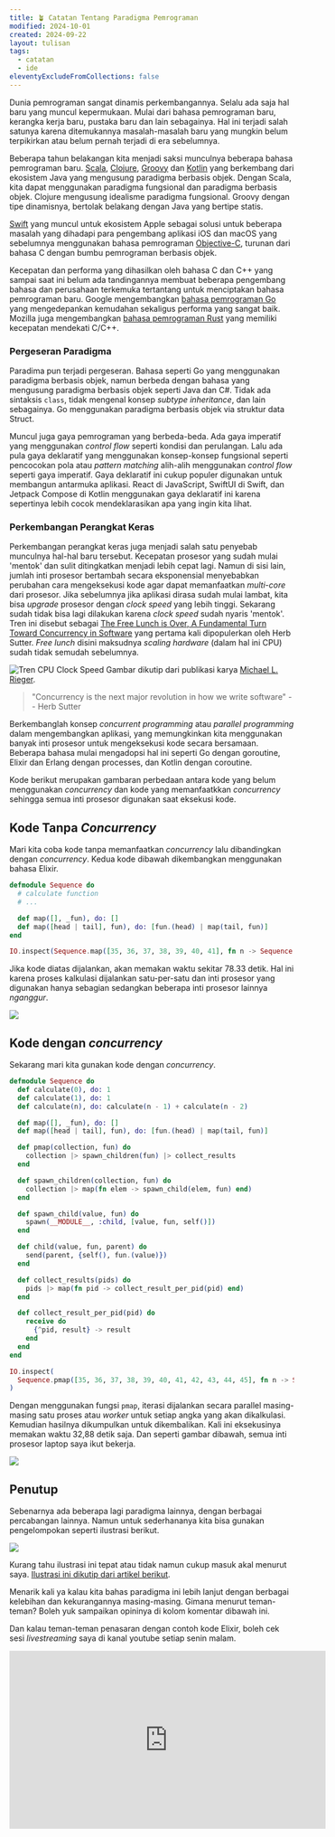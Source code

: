 ```yaml
---
title: 🪴 Catatan Tentang Paradigma Pemrograman
modified: 2024-10-01
created: 2024-09-22
layout: tulisan
tags:
  - catatan
  - ide
eleventyExcludeFromCollections: false
---
```


Dunia pemrograman sangat dinamis perkembangannya. Selalu ada saja hal baru yang muncul kepermukaan. Mulai dari bahasa pemrograman baru, kerangka kerja baru, pustaka baru dan lain sebagainya. Hal ini terjadi salah satunya karena ditemukannya masalah-masalah baru yang mungkin belum terpikirkan atau belum pernah terjadi di era sebelumnya.

Beberapa tahun belakangan kita menjadi saksi munculnya beberapa bahasa pemrograman baru. [Scala](https://www.scala-lang.org/), [Clojure](https://clojure.org/), [Groovy](https://groovy-lang.org/) dan [Kotlin](https://kotlinlang.org/) yang berkembang dari ekosistem Java yang mengusung paradigma berbasis objek. Dengan Scala, kita dapat menggunakan paradigma fungsional dan paradigma berbasis objek. Clojure mengusung idealisme paradigma fungsional. Groovy dengan tipe dinamisnya, bertolak belakang dengan Java yang bertipe statis.

[Swift](https://www.swift.org/) yang muncul untuk ekosistem Apple sebagai solusi untuk beberapa masalah yang dihadapi para pengembang aplikasi iOS dan macOS yang sebelumnya menggunakan bahasa pemrograman [Objective-C](https://developer.apple.com/library/archive/documentation/Cocoa/Conceptual/ProgrammingWithObjectiveC/Introduction/Introduction.html), turunan dari bahasa C dengan bumbu pemrograman berbasis objek.

Kecepatan dan performa yang dihasilkan oleh bahasa C dan C++ yang sampai saat ini belum ada tandingannya membuat beberapa pengembang bahasa dan perusahaan terkemuka tertantang untuk menciptakan bahasa pemrograman baru. Google mengembangkan [bahasa pemrograman Go](https://go.dev/) yang mengedepankan kemudahan sekaligus performa yang sangat baik. Mozilla juga mengembangkan [bahasa pemrograman Rust](https://www.rust-lang.org/) yang memiliki kecepatan mendekati C/C++.

### Pergeseran Paradigma

Paradima pun terjadi pergeseran. Bahasa seperti Go yang menggunakan paradigma berbasis objek, namun berbeda dengan bahasa yang mengusung paradigma berbasis objek seperti Java dan C#. Tidak ada sintaksis `class`, tidak mengenal konsep _subtype inheritance_, dan lain sebagainya. Go menggunakan paradigma berbasis objek via struktur data Struct.

Muncul juga gaya pemrograman yang berbeda-beda. Ada gaya imperatif yang menggunakan _control flow_ seperti kondisi dan perulangan. Lalu ada pula gaya deklaratif yang menggunakan konsep-konsep fungsional seperti pencocokan pola atau _pattern matching_ alih-alih menggunakan _control flow_ seperti gaya imperatif. Gaya deklaratif ini cukup populer digunakan untuk membangun antarmuka aplikasi. React di JavaScript, SwiftUI di Swift, dan Jetpack Compose di Kotlin menggunakan gaya deklaratif ini karena sepertinya lebih cocok mendeklarasikan apa yang ingin kita lihat.

### Perkembangan Perangkat Keras

Perkembangan perangkat keras juga menjadi salah satu penyebab munculnya hal-hal baru tersebut. Kecepatan prosesor yang sudah mulai 'mentok' dan sulit ditingkatkan menjadi lebih cepat lagi. Namun di sisi lain, jumlah inti prosesor bertambah secara eksponensial menyebabkan perubahan cara mengeksekusi kode agar dapat memanfaatkan _multi-core_ dari prosesor. Jika sebelumnya jika aplikasi dirasa sudah mulai lambat, kita bisa _upgrade_ prosesor dengan _clock speed_ yang lebih tinggi. Sekarang sudah tidak bisa lagi dilakukan karena _clock speed_ sudah nyaris 'mentok'. Tren ini disebut sebagai [The Free Lunch is Over, A Fundamental Turn Toward Concurrency in Software](http://www.gotw.ca/publications/concurrency-ddj.htm) yang pertama kali dipopulerkan oleh Herb Sutter. _Free lunch_ disini maksudnya _scaling hardware_ (dalam hal ini CPU) sudah tidak semudah sebelumnya.

![Tren CPU Clock Speed](/assets/images/Microprocessor-clock-frequency-data-14-and-trend.png)
Gambar dikutip dari publikasi karya [Michael L. Rieger](https://www.researchgate.net/publication/338517514_Retrospective_on_VLSI_value_scaling_and_lithography).

> "Concurrency is the next major revolution in how we write software" -- Herb Sutter

Berkembanglah konsep _concurrent programming_ atau _parallel programming_ dalam mengembangkan aplikasi, yang memungkinkan kita menggunakan banyak inti prosesor untuk mengeksekusi kode secara bersamaan. Beberapa bahasa mulai mengadopsi hal ini seperti Go dengan goroutine, Elixir dan Erlang dengan processes, dan Kotlin dengan coroutine.

Kode berikut merupakan gambaran perbedaan antara kode yang belum menggunakan _concurrency_ dan kode yang memanfaatkkan _concurrency_ sehingga semua inti prosesor digunakan saat eksekusi kode.

## Kode Tanpa _Concurrency_
Mari kita coba kode tanpa memanfaatkan _concurrency_ lalu dibandingkan dengan _concurrency_. Kedua kode dibawah dikembangkan menggunakan bahasa Elixir.

```elixir
defmodule Sequence do
  # calculate function
  # ...

  def map([], _fun), do: []
  def map([head | tail], fun), do: [fun.(head) | map(tail, fun)]
end

IO.inspect(Sequence.map([35, 36, 37, 38, 39, 40, 41], fn n -> Sequence.calculate(n) end))

```

Jika kode diatas dijalankan, akan memakan waktu sekitar 78.33 detik. Hal ini karena proses kalkulasi dijalankan satu-per-satu dan inti prosesor yang digunakan hanya sebagian sedangkan beberapa inti prosesor lainnya _nganggur_.

![](/assets/images/elixir-seq-code.png)

## Kode dengan _concurrency_

Sekarang mari kita gunakan kode dengan _concurrency_.

```elixir
defmodule Sequence do
  def calculate(0), do: 1
  def calculate(1), do: 1
  def calculate(n), do: calculate(n - 1) + calculate(n - 2)

  def map([], _fun), do: []
  def map([head | tail], fun), do: [fun.(head) | map(tail, fun)]

  def pmap(collection, fun) do
    collection |> spawn_children(fun) |> collect_results
  end

  def spawn_children(collection, fun) do
    collection |> map(fn elem -> spawn_child(elem, fun) end)
  end

  def spawn_child(value, fun) do
    spawn(__MODULE__, :child, [value, fun, self()])
  end

  def child(value, fun, parent) do
    send(parent, {self(), fun.(value)})
  end

  def collect_results(pids) do
    pids |> map(fn pid -> collect_result_per_pid(pid) end)
  end

  def collect_result_per_pid(pid) do
    receive do
      {^pid, result} -> result
    end
  end
end

IO.inspect(
  Sequence.pmap([35, 36, 37, 38, 39, 40, 41, 42, 43, 44, 45], fn n -> Sequence.calculate(n) end)
)
```

Dengan menggunakan fungsi `pmap`, iterasi dijalankan secara parallel masing-masing satu proses atau _worker_ untuk setiap angka yang akan dikalkulasi. Kemudian hasilnya dikumpulkan untuk dikembalikan. Kali ini eksekusinya memakan waktu 32,88 detik saja. Dan seperti gambar dibawah, semua inti prosesor laptop saya ikut bekerja.

![](/assets/images/pmap.png)

## Penutup

Sebenarnya ada beberapa lagi paradigma lainnya, dengan berbagai percabangan lainnya. Namun untuk sederhananya kita bisa gunakan pengelompokan seperti ilustrasi berikut.

![](/assets/images/paradigma.png)

Kurang tahu ilustrasi ini tepat atau tidak namun cukup masuk akal menurut saya. [Ilustrasi ini dikutip dari artikel berikut](https://blog.favouritejome.dev/the-world-of-programming-paradigms).

Menarik kali ya kalau kita bahas paradigma ini lebih lanjut dengan berbagai kelebihan dan kekurangannya masing-masing. Gimana menurut teman-teman? Boleh yuk sampaikan opininya di kolom komentar dibawah ini.

Dan kalau teman-teman penasaran dengan contoh kode Elixir, boleh cek sesi _livestreaming_ saya di kanal youtube setiap senin malam.

<iframe width="560" height="315" src="https://www.youtube.com/embed/videoseries?si=H6OGMDRNmTmnIiTz&amp;list=PLTY2nW4jwtG8V_eYUz6qQp1ywP4wN3R4k" title="YouTube video player" frameborder="0" allow="accelerometer; autoplay; clipboard-write; encrypted-media; gyroscope; picture-in-picture; web-share" referrerpolicy="strict-origin-when-cross-origin" allowfullscreen></iframe>
